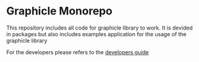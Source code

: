 # Graphicle Monorepo

This repository includes all code for graphicle library to work. It is devided in packages but also includes examples application for the usage of the graphicle library


For the developers please refers to the [developers guide](./DEVELOPERS.md)